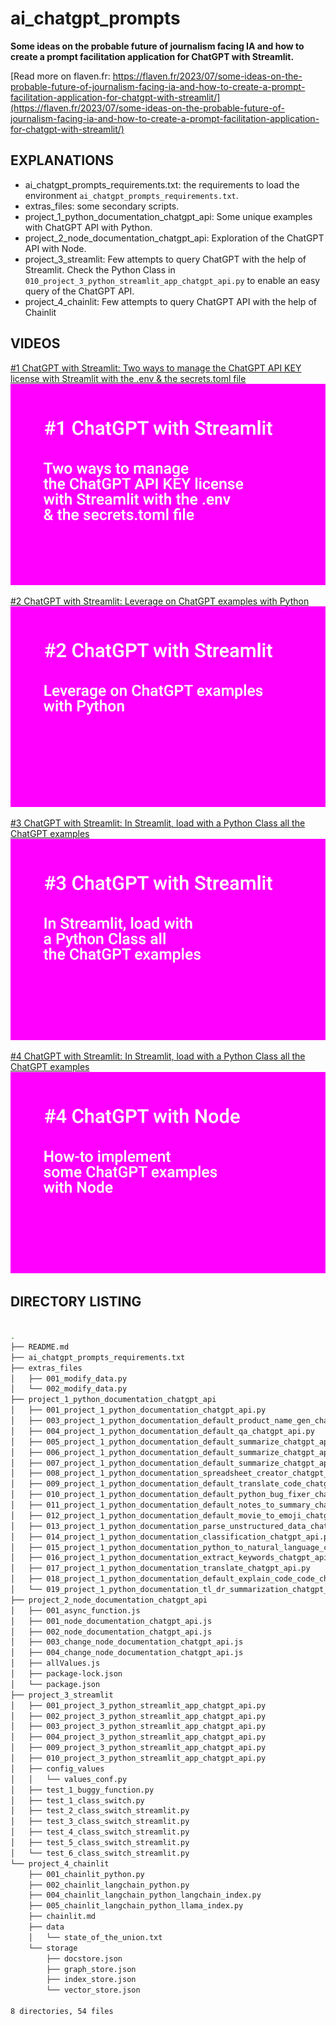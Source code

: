 # ai_chatgpt_prompts


**Some ideas on the probable future of journalism facing IA and how to create a prompt facilitation application for ChatGPT with Streamlit.**



[Read more on flaven.fr: https://flaven.fr/2023/07/some-ideas-on-the-probable-future-of-journalism-facing-ia-and-how-to-create-a-prompt-facilitation-application-for-chatgpt-with-streamlit/](https://flaven.fr/2023/07/some-ideas-on-the-probable-future-of-journalism-facing-ia-and-how-to-create-a-prompt-facilitation-application-for-chatgpt-with-streamlit/)




## EXPLANATIONS
- ai_chatgpt_prompts_requirements.txt: the requirements to load the environment `ai_chatgpt_prompts_requirements.txt`.
- extras_files: some secondary scripts.
- project_1_python_documentation_chatgpt_api: Some unique examples with ChatGPT API with Python.
- project_2_node_documentation_chatgpt_api: Exploration of the  ChatGPT API with Node.
- project_3_streamlit: Few attempts to query ChatGPT with the help of Streamlit. Check the Python Class in `010_project_3_python_streamlit_app_chatgpt_api.py` to enable an easy query of the ChatGPT API.
- project_4_chainlit: Few attempts to query ChatGPT API with the help of Chainlit 


## VIDEOS


[#1 ChatGPT with Streamlit: Two ways to manage the ChatGPT API KEY license with Streamlit with the .env & the secrets.toml file](https://www.youtube.com/watch?v=ytI8QDiA6dw)[![#1 ChatGPT with Streamlit: Two ways to manage the ChatGPT API KEY license with Streamlit with the .env & the secrets.toml file](001_videos_ai_chatgpt_prompts_manage_chatgpt_license_streamlit.png)](https://www.youtube.com/watch?v=ytI8QDiA6dw)

[#2 ChatGPT with Streamlit: Leverage on ChatGPT examples with Python](https://www.youtube.com/watch?v=4WlFRNyyHnY)[![#2 ChatGPT with Streamlit: Leverage on ChatGPT examples with Python](002_videos_ai_chatgpt_prompts_project_1_python_documentation_chatgpt_api.png)](https://www.youtube.com/watch?v=4WlFRNyyHnY)


[#3 ChatGPT with Streamlit: In Streamlit, load with a Python Class all the ChatGPT examples](https://www.youtube.com/watch?v=qPxADJ7JWGI)[![#3 ChatGPT with Streamlit: In Streamlit, load with a Python Class all the ChatGPT examples](003_videos_ai_chatgpt_prompts_project_3_streamlit.png)](https://www.youtube.com/watch?v=qPxADJ7JWGI)


[#4 ChatGPT with Streamlit: In Streamlit, load with a Python Class all the ChatGPT examples](https://www.youtube.com/watch?v=eauteYKUGm0)[![#4 ChatGPT with Streamlit: In Streamlit, load with a Python Class all the ChatGPT examples](004_videos_ai_chatgpt_prompts_project_2_node_documentation_chatgpt_api.png)](https://www.youtube.com/watch?v=eauteYKUGm0)




## DIRECTORY LISTING

```bash

.
├── README.md
├── ai_chatgpt_prompts_requirements.txt
├── extras_files
│   ├── 001_modify_data.py
│   └── 002_modify_data.py
├── project_1_python_documentation_chatgpt_api
│   ├── 001_project_1_python_documentation_chatgpt_api.py
│   ├── 003_project_1_python_documentation_default_product_name_gen_chatgpt_api.py
│   ├── 004_project_1_python_documentation_default_qa_chatgpt_api.py
│   ├── 005_project_1_python_documentation_default_summarize_chatgpt_api.py
│   ├── 006_project_1_python_documentation_default_summarize_chatgpt_api.py
│   ├── 007_project_1_python_documentation_default_summarize_chatgpt_api.py
│   ├── 008_project_1_python_documentation_spreadsheet_creator_chatgpt_api.py
│   ├── 009_project_1_python_documentation_default_translate_code_chatgpt_api.py
│   ├── 010_project_1_python_documentation_default_python_bug_fixer_chatgpt_api.py
│   ├── 011_project_1_python_documentation_default_notes_to_summary_chatgpt_api.py
│   ├── 012_project_1_python_documentation_default_movie_to_emoji_chatgpt_api.py
│   ├── 013_project_1_python_documentation_parse_unstructured_data_chatgpt_api.py
│   ├── 014_project_1_python_documentation_classification_chatgpt_api.py
│   ├── 015_project_1_python_documentation_python_to_natural_language_chatgpt_api.py
│   ├── 016_project_1_python_documentation_extract_keywords_chatgpt_api.py
│   ├── 017_project_1_python_documentation_translate_chatgpt_api.py
│   ├── 018_project_1_python_documentation_default_explain_code_code_chatgpt_api.py
│   └── 019_project_1_python_documentation_tl_dr_summarization_chatgpt_api.py
├── project_2_node_documentation_chatgpt_api
│   ├── 001_async_function.js
│   ├── 001_node_documentation_chatgpt_api.js
│   ├── 002_node_documentation_chatgpt_api.js
│   ├── 003_change_node_documentation_chatgpt_api.js
│   ├── 004_change_node_documentation_chatgpt_api.js
│   ├── allValues.js
│   ├── package-lock.json
│   └── package.json
├── project_3_streamlit
│   ├── 001_project_3_python_streamlit_app_chatgpt_api.py
│   ├── 002_project_3_python_streamlit_app_chatgpt_api.py
│   ├── 003_project_3_python_streamlit_app_chatgpt_api.py
│   ├── 004_project_3_python_streamlit_app_chatgpt_api.py
│   ├── 009_project_3_python_streamlit_app_chatgpt_api.py
│   ├── 010_project_3_python_streamlit_app_chatgpt_api.py
│   ├── config_values
│   │   └── values_conf.py
│   ├── test_1_buggy_function.py
│   ├── test_1_class_switch.py
│   ├── test_2_class_switch_streamlit.py
│   ├── test_3_class_switch_streamlit.py
│   ├── test_4_class_switch_streamlit.py
│   ├── test_5_class_switch_streamlit.py
│   └── test_6_class_switch_streamlit.py
└── project_4_chainlit
    ├── 001_chainlit_python.py
    ├── 002_chainlit_langchain_python.py
    ├── 004_chainlit_langchain_python_langchain_index.py
    ├── 005_chainlit_langchain_python_llama_index.py
    ├── chainlit.md
    ├── data
    │   └── state_of_the_union.txt
    └── storage
        ├── docstore.json
        ├── graph_store.json
        ├── index_store.json
        └── vector_store.json

8 directories, 54 files
```
